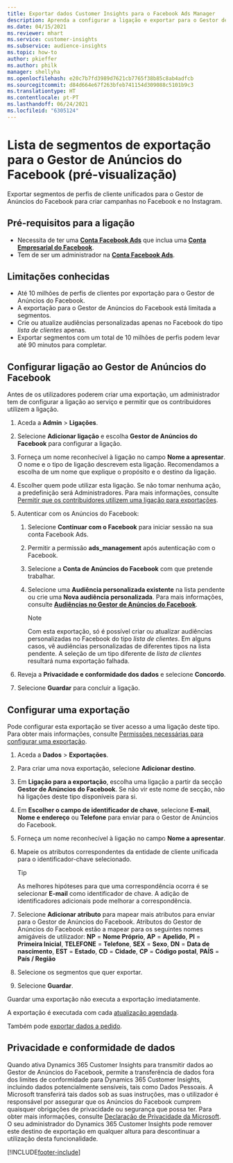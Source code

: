 ```yaml
---
title: Exportar dados Customer Insights para o Facebook Ads Manager
description: Aprenda a configurar a ligação e exportar para o Gestor de Anúncios do Facebook.
ms.date: 04/15/2021
ms.reviewer: mhart
ms.service: customer-insights
ms.subservice: audience-insights
ms.topic: how-to
author: pkieffer
ms.author: philk
manager: shellyha
ms.openlocfilehash: e20c7b7fd3989d7621cb7765f38b85c8ab4adfcb
ms.sourcegitcommit: d84d664e67f263bfeb741154d309088c5101b9c3
ms.translationtype: HT
ms.contentlocale: pt-PT
ms.lasthandoff: 06/24/2021
ms.locfileid: "6305124"
---
```

# <a name="export-segments-list-to-facebook-ads-manager-preview"></a>Lista de segmentos de exportação para o Gestor de Anúncios do Facebook (pré-visualização)

Exportar segmentos de perfis de cliente unificados para o Gestor de Anúncios do Facebook para criar campanhas no Facebook e no Instagram.

## <a name="prerequisites-for-connection"></a>Pré-requisitos para a ligação

- Necessita de ter uma [**Conta Facebook Ads**](https://www.facebook.com/business/learn/lessons/step-by-step-ads-manager-account) que inclua uma [**Conta Empresarial do Facebook**](https://business.facebook.com/).
- Tem de ser um administrador na [**Conta Facebook Ads**](https://www.facebook.com/business/learn/lessons/step-by-step-ads-manager-account).

## <a name="known-limitations"></a>Limitações conhecidas

- Até 10 milhões de perfis de clientes por exportação para o Gestor de Anúncios do Facebook.
- A exportação para o Gestor de Anúncios do Facebook está limitada a segmentos.
- Crie ou atualize audiências personalizadas apenas no Facebook do tipo *lista de clientes* apenas.
- Exportar segmentos com um total de 10 milhões de perfis podem levar até 90 minutos para completar.

## <a name="set-up-connection-to-facebook-ads-manager"></a>Configurar ligação ao Gestor de Anúncios do Facebook

Antes de os utilizadores poderem criar uma exportação, um administrador tem de configurar a ligação ao serviço e permitir que os contribuidores utilizem a ligação.

1. Aceda a **Admin** > **Ligações**.

1. Selecione **Adicionar ligação** e escolha **Gestor de Anúncios do Facebook** para configurar a ligação.

1. Forneça um nome reconhecível à ligação no campo **Nome a apresentar**. O nome e o tipo de ligação descrevem esta ligação. Recomendamos a escolha de um nome que explique o propósito e o destino da ligação.

1. Escolher quem pode utilizar esta ligação. Se não tomar nenhuma ação, a predefinição será Administradores. Para mais informações, consulte [Permitir que os contribuidores utilizem uma ligação para exportações](connections.md#allow-contributors-to-use-a-connection-for-exports).

1. Autenticar com os Anúncios do Facebook: 

   1. Selecione **Continuar com o Facebook** para iniciar sessão na sua conta Facebook Ads.

   1. Permitir a permissão **ads_management** após autenticação com o Facebook.

   1. Selecione a **Conta de Anúncios do Facebook** com que pretende trabalhar.

   1. Selecione uma **Audiência personalizada existente** na lista pendente ou crie uma **Nova audiência personalizada**. Para mais informações, consulte [**Audiências no Gestor de Anúncios do Facebook**](https://www.facebook.com/business/help/744354708981227?id=2469097953376494).
      > [!NOTE]
      > Com esta exportação, só é possível criar ou atualizar audiências personalizadas no Facebook do tipo *lista de clientes*. Em alguns casos, vê audiências personalizadas de diferentes tipos na lista pendente. A seleção de um tipo diferente de *lista de clientes* resultará numa exportação falhada. 

1. Reveja a **Privacidade e conformidade dos dados** e selecione **Concordo**.

1. Selecione **Guardar** para concluir a ligação.

## <a name="configure-an-export"></a>Configurar uma exportação

Pode configurar esta exportação se tiver acesso a uma ligação deste tipo. Para obter mais informações, consulte [Permissões necessárias para configurar uma exportação](export-destinations.md#set-up-a-new-export).

1. Aceda a **Dados** > **Exportações**.

1. Para criar uma nova exportação, selecione **Adicionar destino**. 

1. Em **Ligação para a exportação**, escolha uma ligação a partir da secção **Gestor de Anúncios do Facebook**. Se não vir este nome de secção, não há ligações deste tipo disponíveis para si.

1. Em **Escolher o campo de identificador de chave**, selecione **E-mail**, **Nome e endereço** ou **Telefone** para enviar para o Gestor de Anúncios do Facebook. 

1. Forneça um nome reconhecível à ligação no campo **Nome a apresentar**.

1. Mapeie os atributos correspondentes da entidade de cliente unificada para o identificador-chave selecionado.
   > [!TIP]
   > As melhores hipóteses para que uma correspondência ocorra é se selecionar **E-mail** como identificador de chave. A adição de identificadores adicionais pode melhorar a correspondência.

1. Selecione **Adicionar atributo** para mapear mais atributos para enviar para o Gestor de Anúncios do Facebook. Atributos do Gestor de Anúncios do Facebook estão a mapear para os seguintes nomes amigáveis de utilizador: **NP** = **Nome Próprio**, **AP** = **Apelido**, **PI** = **Primeira Inicial**, **TELEFONE** = **Telefone**, **SEX** = **Sexo**, **DN** = **Data de nascimento**, **EST** = **Estado**, **CD** = **Cidade**, **CP** = **Código postal**, **PAÍS** = **País / Região**

1. Selecione os segmentos que quer exportar.

1. Selecione **Guardar**.

Guardar uma exportação não executa a exportação imediatamente.

A exportação é executada com cada [atualização agendada](system.md#schedule-tab). 

Também pode [exportar dados a pedido](export-destinations.md#run-exports-on-demand). 

## <a name="data-privacy-and-compliance"></a>Privacidade e conformidade de dados

Quando ativa Dynamics 365 Customer Insights para transmitir dados ao Gestor de Anúncios do Facebook, permite a transferência de dados fora dos limites de conformidade para Dynamics 365 Customer Insights, incluindo dados potencialmente sensíveis, tais como Dados Pessoais. A Microsoft transferirá tais dados sob as suas instruções, mas o utilizador é responsável por assegurar que os Anúncios do Facebook cumprem quaisquer obrigações de privacidade ou segurança que possa ter. Para obter mais informações, consulte [Declaração de Privacidade da Microsoft](https://go.microsoft.com/fwlink/?linkid=396732).
O seu administrador do Dynamics 365 Customer Insights pode remover este destino de exportação em qualquer altura para descontinuar a utilização desta funcionalidade.


[!INCLUDE[footer-include](../includes/footer-banner.md)]

